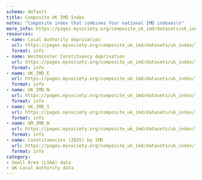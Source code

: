 ```yaml
---
schema: default
title: Composite UK IMD Index
notes: "Composite index that combines four national IMD indexes\n"
more_info: https://pages.mysociety.org/composite_uk_imd/datasets/uk_index/latest
resources:
- name: Local Authority deprivation
  url: https://pages.mysociety.org/composite_uk_imd/datasets/uk_index/latest
  format: info
- name: Westminster Constituency deprivation
  url: https://pages.mysociety.org/composite_uk_imd/datasets/uk_index/latest
  format: info
- name: UK_IMD_E
  url: https://pages.mysociety.org/composite_uk_imd/datasets/uk_index/latest
  format: info
- name: UK_IMD_N
  url: https://pages.mysociety.org/composite_uk_imd/datasets/uk_index/latest
  format: info
- name: UK_IMD_S
  url: https://pages.mysociety.org/composite_uk_imd/datasets/uk_index/latest
  format: info
- name: UM_IMD_W
  url: https://pages.mysociety.org/composite_uk_imd/datasets/uk_index/latest
  format: info
- name: Constituencies (2025) by IMD
  url: https://pages.mysociety.org/composite_uk_imd/datasets/uk_index/latest
  format: info
category:
- Small Area (LSOA) data
- UK Local Authority data
---
```

